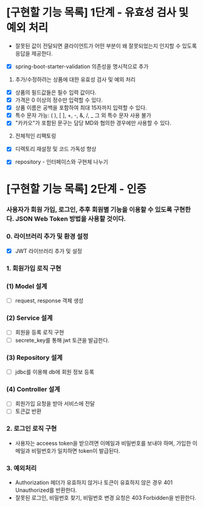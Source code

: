 # [구현할 기능 목록] 1단계 - 유효성 검사 및 예외 처리
- 잘못된 값이 전달되면 클라이언트가 어떤 부분이 왜 잘못되었는지 인지할 수 있도록 응답을 제공한다.

- [x] spring-boot-starter-validation 의존성을 명시적으로 추가
1. 추가/수정하려는 상품에 대한 유효성 검사 및 예외 처리
- [x] 상품의 필드값들은 필수 입력 값이다.
- [x] 가격은 0 이상의 정수만 입력할 수 있다.
- [x] 상품 이름은 공백을 포함하여 최대 15자까지 입력할 수 있다.
- [x] 특수 문자 가능: ( ), [ ], +, -, &, /, _ 그 외 특수 문자 사용 불가
- [x] "카카오"가 포함된 문구는 담당 MD와 협의한 경우에만 사용할 수 있다.
2. 전체적인 리팩토링
- [x] 디렉토리 재설정 및 코드 가독성 향상
- [x] repository - 인터페이스와 구현체 나누기


# [구현할 기능 목록] 2단계 - 인증 
### 사용자가 회원 가입, 로그인, 추후 회원별 기능을 이용할 수 있도록 구현한다. JSON Web Token 방법을 사용할 것이다.
### 0. 라이브러리 추가 및 환경 설정
- [x] JWT 라이브러리 추가 및 설정
### 1. 회원가입 로직 구현
### (1) Model 설계 
- [ ] request, response 객체 생성
### (2) Service 설계
- [ ] 회원을 등록 로직 구현  
- [ ] secrete_key를 통해 jwt 토큰을 발급한다.
### (3) Repository 설계
- [ ] jdbc를 이용해 db에 회원 정보 등록
### (4) Controller 설계
- [ ] 회원가입 요청을 받아 서비스에 전달
- [ ] 토큰값 반환
### 2. 로그인 로직 구현
- 사용자는 acceess token을 받으려면 이메일과 비밀번호를 보내야 하며, 가입한 이메일과 비밀번호가 일치하면 token이 발급된다.
### 3. 예외처리
- Authorization 헤더가 유효하지 않거나 토큰이 유효하지 않은 경우 401 Unauthorized를 반환한다.
- 잘못된 로그인, 비밀번호 찾기, 비밀번호 변경 요청은 403 Forbidden을 반환한다.

